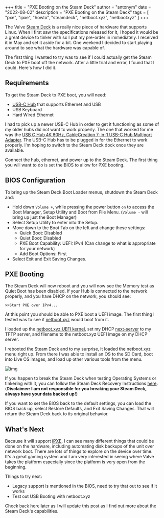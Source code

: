 +++
title = "PXE Booting on the Steam Deck"
author = "antonym"
date = "2022-08-02"
description = "PXE Booting on the Steam Deck"
tags = [
    "pxe",
    "ipxe",
    "howto",
    "steamdeck",
    "netboot.xyz",
    "netbootxyz"
]
+++

The Valve [Steam Deck](https://amzn.to/4jzhCjn) is a really nice piece of hardware that supports Linux. When I first saw the specifications released for it, I hoped it would be a great device to tinker with so I put my pre-order in immediately. I received it in May and set it aside for a bit. One weekend I decided to start playing around to see what the hardware was capable of.

The first thing I wanted to try was to see if I could actually get the Steam Deck to PXE boot off the network. After a little trial and error, I found that I could. Here's how I did it.

## Requirements

To get the Steam Deck to PXE boot, you will need:

- [USB-C Hub](https://amzn.to/4hiGPNh) that supports Ethernet and USB
- USB Keyboard
- Hard Wired Ethernet

I had to pick up a newer USB-C Hub in order to get it functioning as some of my older hubs did not want to work properly. The one that worked for me was the [USB C Hub 4K 60Hz, CableCreation 7-in-1 USB-C Hub Multiport Adapter](https://amzn.to/4hiGPNh). The USB-C Hub has to be plugged in for the Ethernet to work properly. I'm hoping to switch to the Steam Deck dock once they are available.

Connect the hub, ethernet, and power up to the Steam Deck. The first thing you will want to do is set the BIOS to allow for PXE booting.

## BIOS Configuration

To bring up the Steam Deck Boot Loader menus, shutdown the Steam Deck and:

- Hold down `Volume +`, while pressing the power button `on` to access the Boot Manager, Setup Utility and Boot from File Menu. (`Volume -` will bring up just the Boot Manager)
- Select Setup Utility to enter into the Setup.
- Move down to the Boot Tab on the left and change these settings:
  - Quick Boot: Disabled
  - Quiet Boot: Disabled
  - PXE Boot Capability: UEFI: IPv4 (Can change to what is appropriate for your network)
  - Add Boot Options: First
- Select Exit and Exit Saving Changes.

## PXE Booting

The Steam Deck will now reboot and you will now see the Memory test as Quiet Boot has been disabled. If your Hub is connected to the network properly, and you have DHCP on the network, you should see:

```shell
>>Start PXE over IPv4...
```

At this point you should be able to PXE boot a UEFI image. The first thing I tested was to see if [netboot.xyz](https://netboot.xyz/) would boot from it.

I loaded up the [netboot.xyz UEFI kernel](https://boot.netboot.xyz/ipxe/netboot.xyz.efi), set my DHCP [next-server](https://netboot.xyz/docs/booting/tftp) to my TFTP server, and filename to the netboot.xyz UEFI image on my DHCP server.

I rebooted the Steam Deck and to my surprise, it loaded the netboot.xyz menu right up. From there I was able to install an OS to the SD Card, boot into Live OS images, and load up other various tools from the menu. 

![img][1] 

If you happen to break the Steam Deck when testing Operating Systems or tinkering with it, you can follow the Steam Deck Recovery Instructions [here](https://help.steampowered.com/en/faqs/view/1B71-EDF2-EB6D-2BB3). (**Disclaimer: I am not responsible for you breaking your Steam Deck, always have your data backed up!**)

If you want to set the BIOS back to the default settings, you can load the BIOS back up, select Restore Defaults, and Exit Saving Changes. That will return the Steam Deck back to its original behavior.

## What's Next

Because it will support [iPXE](https://ipxe.org/), I can see many different things that could be done on the hardware, including automating disk backups of the unit over network boot. There are lots of things to explore on the device over time. It's a great gaming system and I am very interested in seeing where Valve takes the platform especially since the platform is very open from the beginning.

Things to try next:

- Legacy support is mentioned in the BIOS, need to try that out to see if it works
- Test out USB Booting with netboot.xyz

Check back here later as I will update this post as I find out more about the Steam Deck's capabilities.

 [1]: /images/steamdeck-nbxyz.png